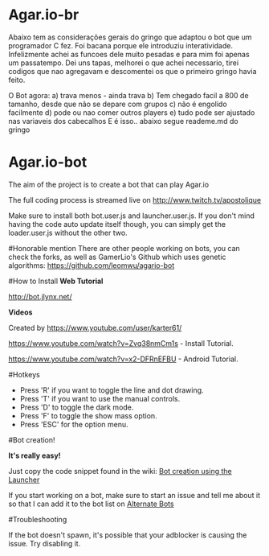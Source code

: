 # Agar.io-br
Abaixo tem as considerações gerais do gringo que adaptou o bot que um programador C fez. Foi bacana porque ele introduziu interatividade. Infelizmente achei as funcoes dele muito pesadas e para mim foi apenas um passatempo. Dei uns tapas, melhorei o que achei necessario, tirei codigos que nao agregavam e descomentei os que o primeiro gringo havia feito.

O Bot agora:
a) trava menos - ainda trava
b) Tem chegado facil a 800 de tamanho, desde que não se depare com grupos
c) não é engolido facilmente
d) pode ou nao comer outros players
e) tudo pode ser ajustado nas variaveis dos cabecalhos
E é isso.. abaixo segue reademe.md do gringo

# Agar.io-bot

The aim of the project is to create a bot that can play Agar.io

The full coding process is streamed live on http://www.twitch.tv/apostolique

Make sure to install both bot.user.js and launcher.user.js. If you don't mind having the code auto update itself though, you can simply get the loader.user.js without the other two.

#Honorable mention
There are other people working on bots, you can check the forks, as well as GamerLio's Github which uses genetic algorithms: https://github.com/leomwu/agario-bot

#How to Install
**Web Tutorial**

http://bot.jlynx.net/

**Videos**

Created by https://www.youtube.com/user/karter61/

https://www.youtube.com/watch?v=Zvq38nmCm1s - Install Tutorial.

https://www.youtube.com/watch?v=x2-DFRnEFBU - Android Tutorial.

#Hotkeys

* Press 'R' if you want to toggle the line and dot drawing.
* Press 'T' if you want to use the manual controls.
* Press 'D' to toggle the dark mode.
* Press 'F' to toggle the show mass option.
* Press 'ESC' for the option menu.

#Bot creation!

**It's really easy!**

Just copy the code snippet found in the wiki:
[Bot creation using the Launcher](https://github.com/Apostolique/Agar.io-bot/wiki/Bot-creation-using-the-Launcher)

If you start working on a bot, make sure to start an issue and tell me about it so that I can add it to the bot list on
[Alternate Bots](https://github.com/Apostolique/Agar.io-bot/wiki/Alternate-Bots)

#Troubleshooting

If the bot doesn't spawn, it's possible that your adblocker is causing the issue. Try disabling it.
